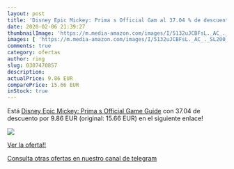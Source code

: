 ```yaml
---
layout: post
title: 'Disney Epic Mickey: Prima s Official Gam al 37.04 % de descuento'
date: 2020-02-06 21:39:27
thumbnailImage: 'https://m.media-amazon.com/images/I/5132uJCBFsL._AC_._SL200_.jpg'
images: [ 'https://m.media-amazon.com/images/I/5132uJCBFsL._AC_._SL200_.jpg' ]
comments: true
category: ofertas
author: ring
slug: 0307470857
description:
actualPrice: 9.86 EUR
comparePrice: 15.66 EUR
inStock: true
---
```


Está [Disney Epic Mickey: Prima s Official Game Guide](https://www.amazon.com/dp/0307470857/?tag=redken08-20) con 37.04 de descuento por 9.86 EUR (original: 15.66 EUR) en el siguiente enlace!

[![](https://m.media-amazon.com/images/I/5132uJCBFsL._AC_._SL200_.jpg)](https://www.amazon.com/dp/0307470857/?tag=redken08-20)

[Ver la oferta!!](https://www.amazon.com/dp/0307470857/?tag=redken08-20)

[Consulta otras ofertas en nuestro canal de telegram](https://t.me/s/ofertas25)
